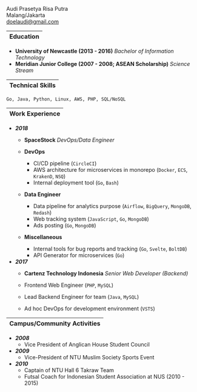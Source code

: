 Audi Prasetya Risa Putra  
Malang/Jakarta  
doelaudi@gmail.com  

| Education |
|-|

+ __University of Newcastle (2013 - 2016)__
_Bachelor of Information Technology_
+ __Meridian Junior College (2007 - 2008; ASEAN Scholarship)__
_Science Stream_

| Technical Skills |
|-|  

`Go, Java, Python, Linux, AWS, PHP, SQL/NoSQL`

| Work Experience |
|-|
+ ___2018___  
    + __SpaceStock__ _DevOps/Data Engineer_
        
	+ __DevOps__
	    + CI/CD pipeline (`CircleCI`)
	    + AWS architecture for microservices in monorepo (`Docker`, `ECS`, `KrakenD`, `NSQ`)
	    + Internal deployment tool (`Go`, `Bash`)
	+ __Data Engineer__
		+ Data pipeline for analytics purpose (`Airflow`, `BigQuery`, `MongoDB`, `Redash`)
		+ Web tracking system (`JavaScript`, `Go`, `MongoDB`)
		+ Ads posting (`Go`, `MongoDB`)
	+ __Miscellaneous__
		+ Internal tools for bug reports and tracking (`Go`, `Svelte`, `BoltDB`)
		+ API Generator for microservices (`Go`)
+ ___2017___  
    + __Cartenz Technology Indonesia__  _Senior Web Developer (Backend)_  
        
	+ Frontend Web Engineer (`PHP`, `MySQL`)
	+ Lead Backend Engineer for team (`Java`, `MySQL`)
	+ Ad hoc DevOps for development environment (`VSTS`)

| Campus/Community Activities |
|-|
+ ___2008___  
    + Vice President of Anglican House Student Council
+ ___2009___  
    + Vice-President of NTU Muslim Society Sports Event
+ ___2010___  
    + Captain of NTU Hall 6 Takraw Team
	+ Futsal Coach for Indonesian Student Association at NUS (2010 - 2015)
